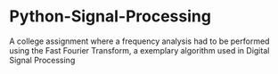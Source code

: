 # Python-Signal-Processing
A college assignment where a frequency analysis had to be performed using the Fast Fourier Transform, a exemplary algorithm used in Digital Signal Processing
